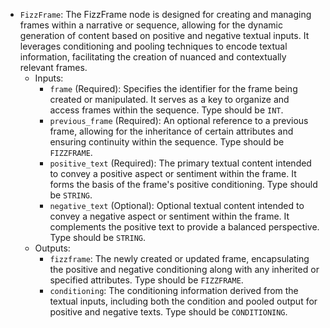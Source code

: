 - `FizzFrame`: The FizzFrame node is designed for creating and managing frames within a narrative or sequence, allowing for the dynamic generation of content based on positive and negative textual inputs. It leverages conditioning and pooling techniques to encode textual information, facilitating the creation of nuanced and contextually relevant frames.
    - Inputs:
        - `frame` (Required): Specifies the identifier for the frame being created or manipulated. It serves as a key to organize and access frames within the sequence. Type should be `INT`.
        - `previous_frame` (Required): An optional reference to a previous frame, allowing for the inheritance of certain attributes and ensuring continuity within the sequence. Type should be `FIZZFRAME`.
        - `positive_text` (Required): The primary textual content intended to convey a positive aspect or sentiment within the frame. It forms the basis of the frame's positive conditioning. Type should be `STRING`.
        - `negative_text` (Optional): Optional textual content intended to convey a negative aspect or sentiment within the frame. It complements the positive text to provide a balanced perspective. Type should be `STRING`.
    - Outputs:
        - `fizzframe`: The newly created or updated frame, encapsulating the positive and negative conditioning along with any inherited or specified attributes. Type should be `FIZZFRAME`.
        - `conditioning`: The conditioning information derived from the textual inputs, including both the condition and pooled output for positive and negative texts. Type should be `CONDITIONING`.

